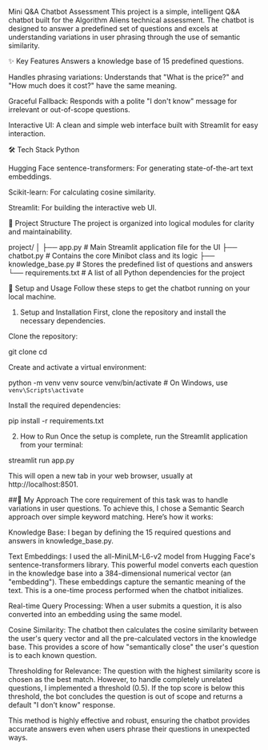Mini Q&A Chatbot Assessment
This project is a simple, intelligent Q&A chatbot built for the Algorithm Aliens technical assessment. The chatbot is designed to answer a predefined set of questions and excels at understanding variations in user phrasing through the use of semantic similarity.

✨ Key Features
Answers a knowledge base of 15 predefined questions.

Handles phrasing variations: Understands that "What is the price?" and "How much does it cost?" have the same meaning.

Graceful Fallback: Responds with a polite "I don't know" message for irrelevant or out-of-scope questions.

Interactive UI: A clean and simple web interface built with Streamlit for easy interaction.

🛠️ Tech Stack
Python

Hugging Face sentence-transformers: For generating state-of-the-art text embeddings.

Scikit-learn: For calculating cosine similarity.

Streamlit: For building the interactive web UI.

📁 Project Structure
The project is organized into logical modules for clarity and maintainability.

project/
│
├── app.py             # Main Streamlit application file for the UI
├── chatbot.py         # Contains the core Minibot class and its logic
├── knowledge_base.py  # Stores the predefined list of questions and answers
└── requirements.txt   # A list of all Python dependencies for the project

🚀 Setup and Usage
Follow these steps to get the chatbot running on your local machine.

1. Setup and Installation
First, clone the repository and install the necessary dependencies.

Clone the repository:

git clone <your-github-repo-link>
cd <your-project-directory>

Create and activate a virtual environment:

python -m venv venv
source venv/bin/activate  # On Windows, use `venv\Scripts\activate`

Install the required dependencies:

pip install -r requirements.txt

2. How to Run
Once the setup is complete, run the Streamlit application from your terminal:

streamlit run app.py

This will open a new tab in your web browser, usually at http://localhost:8501.

##🧠 My Approach
The core requirement of this task was to handle variations in user questions. To achieve this, I chose a Semantic Search approach over simple keyword matching. Here’s how it works:

Knowledge Base: I began by defining the 15 required questions and answers in knowledge_base.py.

Text Embeddings: I used the all-MiniLM-L6-v2 model from Hugging Face's sentence-transformers library. This powerful model converts each question in the knowledge base into a 384-dimensional numerical vector (an "embedding"). These embeddings capture the semantic meaning of the text. This is a one-time process performed when the chatbot initializes.

Real-time Query Processing: When a user submits a question, it is also converted into an embedding using the same model.

Cosine Similarity: The chatbot then calculates the cosine similarity between the user's query vector and all the pre-calculated vectors in the knowledge base. This provides a score of how "semantically close" the user's question is to each known question.

Thresholding for Relevance: The question with the highest similarity score is chosen as the best match. However, to handle completely unrelated questions, I implemented a threshold (0.5). If the top score is below this threshold, the bot concludes the question is out of scope and returns a default "I don't know" response.

This method is highly effective and robust, ensuring the chatbot provides accurate answers even when users phrase their questions in unexpected ways.
